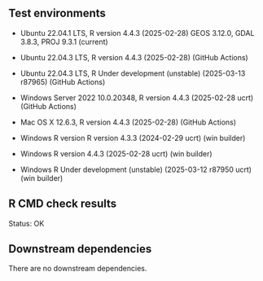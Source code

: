 ## Test environments
* Ubuntu 22.04.1 LTS, R version 4.4.3 (2025-02-28) GEOS 3.12.0, GDAL 3.8.3, PROJ 9.3.1 (current)

* Ubuntu 22.04.3 LTS, R version 4.4.3 (2025-02-28) (GitHub Actions)
* Ubuntu 22.04.3 LTS, R Under development (unstable) (2025-03-13 r87965) (GitHub Actions)
* Windows Server 2022 10.0.20348, R version 4.4.3 (2025-02-28 ucrt) (GitHub Actions)
* Mac OS X 12.6.3, R version 4.4.3 (2025-02-28) (GitHub Actions)

* Windows R version R version 4.3.3 (2024-02-29 ucrt) (win builder)
* Windows R version 4.4.3 (2025-02-28 ucrt) (win builder)
* Windows R Under development (unstable) (2025-03-12 r87950 ucrt) (win builder) 

## R CMD check results
Status: OK

## Downstream dependencies
There are no downstream dependencies.

